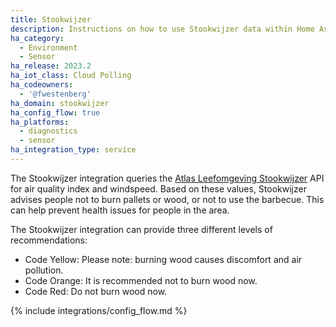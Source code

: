 ```yaml
---
title: Stookwijzer
description: Instructions on how to use Stookwijzer data within Home Assistant
ha_category:
  - Environment
  - Sensor
ha_release: 2023.2
ha_iot_class: Cloud Polling
ha_codeowners:
  - '@fwestenberg'
ha_domain: stookwijzer
ha_config_flow: true
ha_platforms:
  - diagnostics
  - sensor
ha_integration_type: service
---
```


The Stookwijzer integration queries the [Atlas Leefomgeving Stookwijzer](https://www.atlasleefomgeving.nl/stookwijzer) API for air quality index and windspeed. Based on these values, Stookwijzer advises people not to burn pallets or wood, or not to use the barbecue. This can help prevent health issues for people in the area.

The Stookwijzer integration can provide three different levels of recommendations:

- Code Yellow: Please note: burning wood causes discomfort and air pollution.
- Code Orange: It is recommended not to burn wood now.
- Code Red: Do not burn wood now.

{% include integrations/config_flow.md %}
